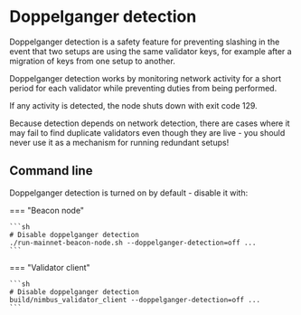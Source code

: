 # Doppelganger detection

Doppelganger detection is a safety feature for preventing slashing in the event that two setups are using the same validator keys, for example after a migration of keys from one setup to another.

Doppelganger detection works by monitoring network activity for a short period for each validator while preventing duties from being performed.

If any activity is detected, the node shuts down with exit code 129.

Because detection depends on network detection, there are cases where it may fail to find duplicate validators even though they are live - you should never use it as a mechanism for running redundant setups!

## Command line

Doppelganger detection is turned on by default - disable it with:

=== "Beacon node"

    ```sh
    # Disable doppelganger detection
    ./run-mainnet-beacon-node.sh --doppelganger-detection=off ...
    ```

=== "Validator client"

    ```sh
    # Disable doppelganger detection
    build/nimbus_validator_client --doppelganger-detection=off ...
    ```
